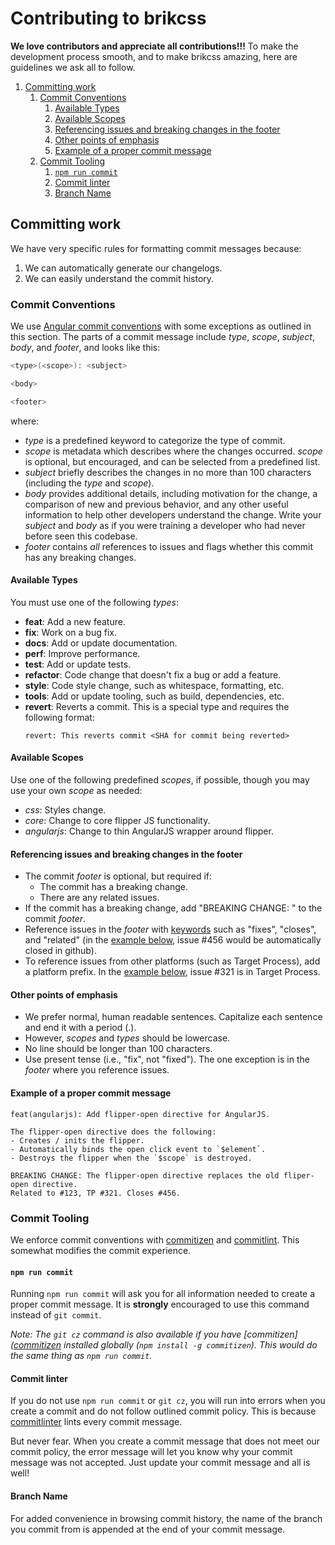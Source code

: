 # Contributing to brikcss

**We love contributors and appreciate all contributions!!!**
To make the development process smooth, and to make brikcss amazing, here are guidelines we ask all to follow.

<!-- MarkdownTOC depth=5 -->

1. [Committing work](#committing-work)
	1. [Commit Conventions](#commit-conventions)
		1. [Available Types](#available-types)
		1. [Available Scopes](#available-scopes)
		1. [Referencing issues and breaking changes in the footer](#referencing-issues-and-breaking-changes-in-the-footer)
		1. [Other points of emphasis](#other-points-of-emphasis)
		1. [Example of a proper commit message](#example-of-a-proper-commit-message)
	1. [Commit Tooling](#commit-tooling)
		1. [`npm run commit`](#npm-run-commit)
		1. [Commit linter](#commit-linter)
		1. [Branch Name](#branch-name)

<!-- /MarkdownTOC -->


<a name="committing-work"></a>
## Committing work

We have very specific rules for formatting commit messages because:

1. We can automatically generate our changelogs.
2. We can easily understand the commit history.

<a name="commit-conventions"></a>
### Commit Conventions

We use [Angular commit conventions](https://github.com/angular/angular.js/blob/master/CONTRIBUTING.md#commit) with some exceptions as outlined in this section. The parts of a commit message include _type_, _scope_, _subject_, _body_, and _footer_, and looks like this:

```bash
<type>(<scope>): <subject>

<body>

<footer>
```

where:

- _type_ is a predefined keyword to categorize the type of commit.
- _scope_ is metadata which describes where the changes occurred. _scope_ is optional, but encouraged, and can be selected from a predefined list.
- _subject_ briefly describes the changes in no more than 100 characters (including the _type_ and _scope_).
- _body_ provides additional details, including motivation for the change, a comparison of new and previous behavior, and any other useful information to help other developers understand the change. Write your _subject_ and _body_ as if you were training a developer who had never before seen this codebase.
- _footer_ contains _all_ references to issues and flags whether this commit has any breaking changes.

<a name="available-types"></a>
#### Available Types

You must use one of the following _types_:

- **feat**: Add a new feature.
- **fix**: Work on a bug fix.
- **docs**: Add or update documentation.
- **perf**: Improve performance.
- **test**: Add or update tests.
- **refactor**: Code change that doesn't fix a bug or add a feature.
- **style**: Code style change, such as whitespace, formatting, etc.
- **tools**: Add or update tooling, such as build, dependencies, etc.
- **revert**: Reverts a commit. This is a special type and requires the following format:
	```
	revert: This reverts commit <SHA for commit being reverted>
	```

<a name="available-scopes"></a>
#### Available Scopes

Use one of the following predefined _scopes_, if possible, though you may use your own _scope_ as needed:

- _css_: Styles change.
- _core_: Change to core flipper JS functionality.
- _angularjs_: Change to thin AngularJS wrapper around flipper.

<a name="referencing-issues-and-breaking-changes-in-the-footer"></a>
#### Referencing issues and breaking changes in the footer

- The commit _footer_ is optional, but required if:
	- The commit has a breaking change.
	- There are any related issues.
- If the commit has a breaking change, add "BREAKING CHANGE: " to the commit _footer_.
- Reference issues in the _footer_ with [keywords](https://help.github.com/articles/closing-issues-using-keywords/) such as "fixes", "closes", and "related" (in the [example below](#example-of-a-proper-commit-message), issue #456 would be automatically closed in github).
- To reference issues from other platforms (such as Target Process), add a platform prefix. In the [example below](#example-of-a-proper-commit-message), issue #321 is in Target Process.

<a name="other-points-of-emphasis"></a>
#### Other points of emphasis

- We prefer normal, human readable sentences. Capitalize each sentence and end it with a period (.).
- However, _scopes_ and _types_ should be lowercase.
- No line should be longer than 100 characters.
- Use present tense (i.e., "fix", not "fixed"). The one exception is in the _footer_ where you reference issues.

<a name="example-of-a-proper-commit-message"></a>
#### Example of a proper commit message

```
feat(angularjs): Add flipper-open directive for AngularJS.

The flipper-open directive does the following:
- Creates / inits the flipper.
- Automatically binds the open click event to `$element`.
- Destroys the flipper when the `$scope` is destroyed.

BREAKING CHANGE: The flipper-open directive replaces the old fliper-open directive.
Related to #123, TP #321. Closes #456.
```

<a name="commit-tooling"></a>
### Commit Tooling

We enforce commit conventions with [commitizen](https://www.npmjs.com/package/commitizen) and [commitlint](https://www.npmjs.com/package/@commitlint/prompt). This somewhat modifies the commit experience.

<a name="npm-run-commit"></a>
#### `npm run commit`

Running `npm run commit` will ask you for all information needed to create a proper commit message. It is **strongly** encouraged to use this command instead of `git commit`.

_Note: The `git cz` command is also available if you have [commitizen]([commitizen](https://www.npmjs.com/package/commitizen) installed globally (`npm install -g commitizen`). This would do the same thing as `npm run commit`._

<a name="commit-linter"></a>
#### Commit linter

If you do not use `npm run commit` or `git cz`, you will run into errors when you create a commit and do not follow outlined commit policy. This is because [commitlinter](https://www.npmjs.com/package/@commitlint/prompt) lints every commit message.

But never fear. When you create a commit message that does not meet our commit policy, the error message will let you know why your commit message was not accepted. Just update your commit message and all is well!

<a name="branch-name"></a>
#### Branch Name

For added convenience in browsing commit history, the name of the branch you commit from is appended at the end of your commit message.
